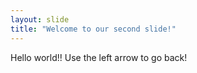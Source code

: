 ```yaml
---
layout: slide
title: "Welcome to our second slide!"
---
```

Hello world!!
Use the left arrow to go back!